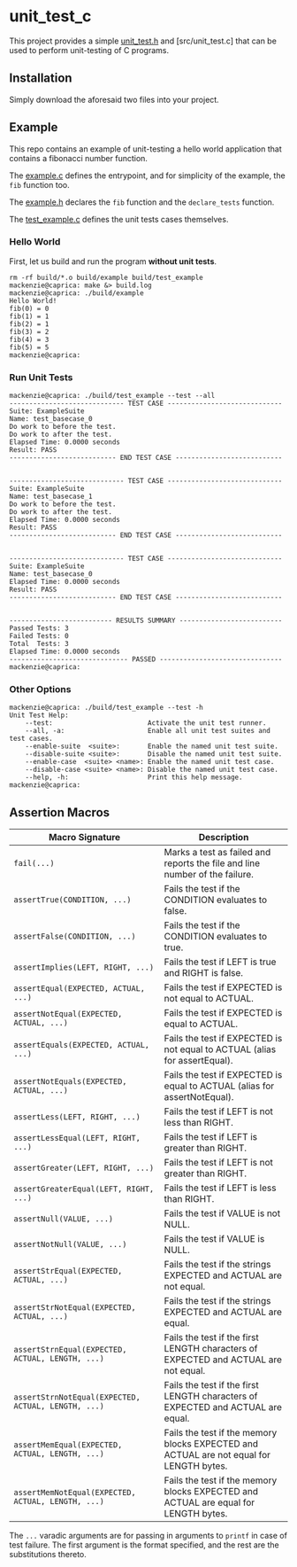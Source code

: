 # unit_test_c

This project provides a simple [unit_test.h](src/unit_test.h) and [src/unit_test.c] that can be used to perform unit-testing of C programs.

## Installation

Simply download the aforesaid two files into your project.

## Example

This repo contains an example of unit-testing a hello world application that contains a fibonacci number function.

The [example.c](src/example.c) defines the entrypoint, and for simplicity of the example, the `fib` function too.

The [example.h](src/example.h) declares the `fib` function and the `declare_tests` function.

The [test_example.c](tests/test_example.c) defines the unit tests cases themselves.

### Hello World

First, let us build and run the program **without unit tests**.

```
rm -rf build/*.o build/example build/test_example
mackenzie@caprica: make &> build.log
mackenzie@caprica: ./build/example
Hello World!
fib(0) = 0
fib(1) = 1
fib(2) = 1
fib(3) = 2
fib(4) = 3
fib(5) = 5
mackenzie@caprica:
```

### Run Unit Tests

```
mackenzie@caprica: ./build/test_example --test --all
----------------------------- TEST CASE -----------------------------
Suite: ExampleSuite
Name: test_basecase_0
Do work to before the test.
Do work to after the test.
Elapsed Time: 0.0000 seconds
Result: PASS
--------------------------- END TEST CASE ---------------------------


----------------------------- TEST CASE -----------------------------
Suite: ExampleSuite
Name: test_basecase_1
Do work to before the test.
Do work to after the test.
Elapsed Time: 0.0000 seconds
Result: PASS
--------------------------- END TEST CASE ---------------------------


----------------------------- TEST CASE -----------------------------
Suite: ExampleSuite
Name: test_basecase_0
Elapsed Time: 0.0000 seconds
Result: PASS
--------------------------- END TEST CASE ---------------------------


-------------------------- RESULTS SUMMARY --------------------------
Passed Tests: 3
Failed Tests: 0
Total  Tests: 3
Elapsed Time: 0.0000 seconds
------------------------------ PASSED -------------------------------
mackenzie@caprica:
```

### Other Options

```
mackenzie@caprica: ./build/test_example --test -h
Unit Test Help:
    --test:                        Activate the unit test runner.
    --all, -a:                     Enable all unit test suites and test cases.
    --enable-suite  <suite>:       Enable the named unit test suite.
    --disable-suite <suite>:       Disable the named unit test suite.
    --enable-case  <suite> <name>: Enable the named unit test case.
    --disable-case <suite> <name>: Disable the named unit test case.
    --help, -h:                    Print this help message.
mackenzie@caprica:
```

## Assertion Macros

| Macro Signature                                     | Description                                                                             |
|-----------------------------------------------------|-----------------------------------------------------------------------------------------|
| `fail(...)`                                         | Marks a test as failed and reports the file and line number of the failure.             |
| `assertTrue(CONDITION, ...)`                        | Fails the test if the CONDITION evaluates to false.                                     |
| `assertFalse(CONDITION, ...)`                       | Fails the test if the CONDITION evaluates to true.                                      |
| `assertImplies(LEFT, RIGHT, ...)`                   | Fails the test if LEFT is true and RIGHT is false.                                      |
| `assertEqual(EXPECTED, ACTUAL, ...)`                | Fails the test if EXPECTED is not equal to ACTUAL.                                      |
| `assertNotEqual(EXPECTED, ACTUAL, ...)`             | Fails the test if EXPECTED is equal to ACTUAL.                                          |
| `assertEquals(EXPECTED, ACTUAL, ...)`               | Fails the test if EXPECTED is not equal to ACTUAL (alias for assertEqual).              |
| `assertNotEquals(EXPECTED, ACTUAL, ...)`            | Fails the test if EXPECTED is equal to ACTUAL (alias for assertNotEqual).               |
| `assertLess(LEFT, RIGHT, ...)`                      | Fails the test if LEFT is not less than RIGHT.                                          |
| `assertLessEqual(LEFT, RIGHT, ...)`                 | Fails the test if LEFT is greater than RIGHT.                                           |
| `assertGreater(LEFT, RIGHT, ...)`                   | Fails the test if LEFT is not greater than RIGHT.                                       |
| `assertGreaterEqual(LEFT, RIGHT, ...)`              | Fails the test if LEFT is less than RIGHT.                                              |
| `assertNull(VALUE, ...)`                            | Fails the test if VALUE is not NULL.                                                    |
| `assertNotNull(VALUE, ...)`                         | Fails the test if VALUE is NULL.                                                        |
| `assertStrEqual(EXPECTED, ACTUAL, ...)`             | Fails the test if the strings EXPECTED and ACTUAL are not equal.                        |
| `assertStrNotEqual(EXPECTED, ACTUAL, ...)`          | Fails the test if the strings EXPECTED and ACTUAL are equal.                            |
| `assertStrnEqual(EXPECTED, ACTUAL, LENGTH, ...)`    | Fails the test if the first LENGTH characters of EXPECTED and ACTUAL are not equal.     |
| `assertStrnNotEqual(EXPECTED, ACTUAL, LENGTH, ...)` | Fails the test if the first LENGTH characters of EXPECTED and ACTUAL are equal.         |
| `assertMemEqual(EXPECTED, ACTUAL, LENGTH, ...)`     | Fails the test if the memory blocks EXPECTED and ACTUAL are not equal for LENGTH bytes. |
| `assertMemNotEqual(EXPECTED, ACTUAL, LENGTH, ...)`  | Fails the test if the memory blocks EXPECTED and ACTUAL are equal for LENGTH bytes.     |

The `...` varadic arguments are for passing in arguments to `printf` in case of test failure.
The first argument is the format specified, and the rest are the substitutions thereto.



